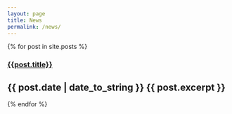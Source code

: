 ```yaml
---
layout: page
title: News 
permalink: /news/
---
```


{% for post in site.posts %}
### [{{post.title}}]({{post.url}})
{{ post.date | date_to_string }}
{{ post.excerpt }}
---
{% endfor %}
